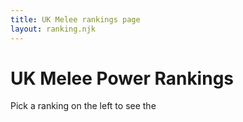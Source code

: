 ```yaml
---
title: UK Melee rankings page
layout: ranking.njk
---
```


# UK Melee Power Rankings

Pick a ranking on the left to see the 